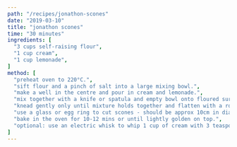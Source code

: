 ```yaml
---
path: "/recipes/jonathon-scones"
date: "2019-03-10"
title: "jonathon scones"
time: "30 minutes"
ingredients: [
  "3 cups self-raising flour",
  "1 cup cream",
  "1 cup lemonade",
]
method: [
  "preheat oven to 220°C.",
  "sift flour and a pinch of salt into a large mixing bowl.",
  "make a well in the centre and pour in cream and lemonade.",
  "mix together with a knife or spatula and empty bowl onto floured surface.",
  "knead gently only until mixture holds together and flatten with a rolling pin - should be approx 3-5cm thick.",
  "use a glass or egg ring to cut scones - should be approx 10cm in diameter",
  "bake in the oven for 10-12 mins or until lightly golden on top.",
  "optional: use an electric whisk to whip 1 cup of cream with 3 teaspoons of caster sugar and serve alongside an assortment of jams."
]
---
```

